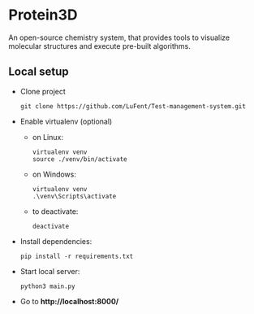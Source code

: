 # Protein3D
An open-source chemistry system, that provides tools to visualize molecular structures and execute pre-built algorithms.

## Local setup
- Clone project
    ```
    git clone https://github.com/LuFent/Test-management-system.git
    ```

-  Enable virtualenv (optional)
    - on Linux:
        ```
        virtualenv venv
        source ./venv/bin/activate
        ```
    - on Windows:
        ```
        virtualenv venv
        .\venv\Scripts\activate
        ```
    - to deactivate:
      ```
      deactivate
      ```
        
- Install dependencies:
    ```
    pip install -r requirements.txt
    ```
    
- Start local server:

    ```
    python3 main.py
    ```
    
    
- Go to **http://localhost:8000/**
